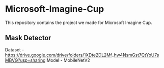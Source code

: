# Microsoft-Imagine-Cup
This repository contains the project we made for Microsoft Imagine Cup.

## Mask Detector
Dataset - https://drive.google.com/drive/folders/1XDte2DL2Mf_hw4NsmGst7QtYoU7sMBVG?usp=sharing
Model - MobileNetV2